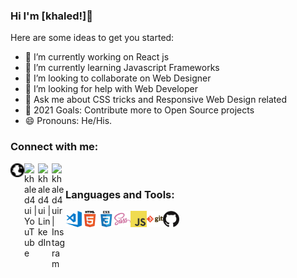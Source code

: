 ### Hi I'm [khaled!]👋

Here are some ideas to get you started:

- 🔭 I’m currently working on React js
- 🌱 I’m currently learning Javascript Frameworks
- 👯 I’m looking to collaborate on Web Designer
- 🤔 I’m looking for help with Web Developer
- 💬 Ask me about CSS tricks and Responsive Web Design related
- 🥅 2021 Goals: Contribute more to Open Source projects
- 😄 Pronouns: He/His.



### Connect with me:

[<img align="left" alt="khaled4ui.com" width="22px" src="https://raw.githubusercontent.com/iconic/open-iconic/master/svg/globe.svg" />][website]
[<img align="left" alt="khaled4ui | YouTube" width="22px" src="https://cdn.jsdelivr.net/npm/simple-icons@v3/icons/youtube.svg" />][youtube]
[<img align="left" alt="khaled4ui | LinkedIn" width="22px" src="https://cdn.jsdelivr.net/npm/simple-icons@v3/icons/linkedin.svg" />][linkedin]
[<img align="left" alt="khaled4uir | Instagram" width="22px" src="https://cdn.jsdelivr.net/npm/simple-icons@v3/icons/instagram.svg" />][instagram]

<br />


### Languages and Tools:


<img align="left" alt="Visual Studio Code" width="26px" src="https://raw.githubusercontent.com/github/explore/80688e429a7d4ef2fca1e82350fe8e3517d3494d/topics/visual-studio-code/visual-studio-code.png" />
<img align="left" alt="HTML5" width="26px" src="https://raw.githubusercontent.com/github/explore/80688e429a7d4ef2fca1e82350fe8e3517d3494d/topics/html/html.png" />
<img align="left" alt="CSS3" width="26px" src="https://raw.githubusercontent.com/github/explore/80688e429a7d4ef2fca1e82350fe8e3517d3494d/topics/css/css.png" />
<img align="left" alt="Sass" width="26px" src="https://raw.githubusercontent.com/github/explore/80688e429a7d4ef2fca1e82350fe8e3517d3494d/topics/sass/sass.png" />
<img align="left" alt="JavaScript" width="26px" src="https://raw.githubusercontent.com/github/explore/80688e429a7d4ef2fca1e82350fe8e3517d3494d/topics/javascript/javascript.png" />
<img align="left" alt="Git" width="26px" src="https://raw.githubusercontent.com/github/explore/80688e429a7d4ef2fca1e82350fe8e3517d3494d/topics/git/git.png" />
<img align="left" alt="GitHub" width="26px" src="https://raw.githubusercontent.com/github/explore/78df643247d429f6cc873026c0622819ad797942/topics/github/github.png" />

</br>


[website]: https://khaledui.netlify.app/
[youtube]: https://www.youtube.com/channel/UCrcKhLHLgp0sGguNgVRbscg
[instagram]: https://www.instagram.com/khaled4ui/
[linkedin]: https://linkedin.com/in/md-khaled-b7b570154

